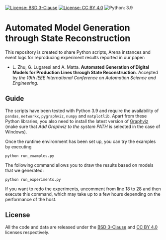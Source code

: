 [![License: BSD 3-Clause](https://img.shields.io/badge/License-BSD%203--Clause-orange.svg)](https://github.com/zhululai/auto-model-gen-sr/blob/master/LICENSE-CODE)
[![License: CC BY 4.0](https://img.shields.io/badge/License-CC%20BY%204.0-lightgrey.svg)](https://github.com/zhululai/auto-model-gen-sr/blob/master/LICENSE-DATA)
![Python: 3.9](https://img.shields.io/badge/Python-3.9-blue.svg)

# Automated Model Generation through State Reconstruction

This repository is created to share Python scripts, Arena instances and event logs for reproducing experiment results reported in our paper:

* L. Zhu, G. Lugaresi and A. Matta. **Automated Generation of Digital Models for Production Lines through State Reconstruction**. Accepted by *the 19th IEEE International Conference on Automation Science and Engineering*.

## Guide

The scripts have been tested with Python 3.9 and require the availability of `pandas`, `networkx`, `pygraphviz`, `numpy` and `matplotlib`. Apart from these Python libraries, you also need to install the latest version of [Graphviz](https://graphviz.org/download) (make sure that *Add Graphviz to the system PATH* is selected in the case of Windows).

Once the runtime environment has been set up, you can try the examples by executing

    python run_examples.py
The following command allows you to draw the results based on models that we generated:

    python run_experiments.py
If you want to redo the experiments, uncomment from line 18 to 28 and then execute this command, which may take up to a few hours depending on the performance of the host.

## License

All the code and data are released under the [BSD 3-Clause](https://github.com/zhululai/auto-model-gen-sr/blob/master/LICENSE-CODE) and [CC BY 4.0](https://github.com/zhululai/auto-model-gen-sr/blob/master/LICENSE-DATA) licenses respectively.
